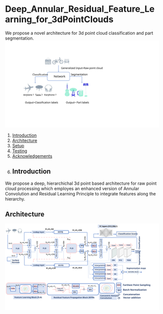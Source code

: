 # Deep_Annular_Residual_Feature_Learning_for_3dPointClouds

We propose a novel architecture for 3d point cloud classification and part segmentation.
![Teaser](/images/teaser.svg)
1. [Introduction](#introduction)
2. [Architecture](#Architecture)
3. [Setup](#setup)
4. [Testing](#Usage)
5. [Acknowledgements](#acknowledgements)
6. ## Introduction
We propose a deep, hierarchichal 3d point based architecture for raw point cloud processing which employes an enhanced version 
of Annular Convolution and Residual Learning Principle to integrate features along the hierarchy.
## Architecture
![Proposed Architecture](/images/arch_diagram_svg1.svg)
